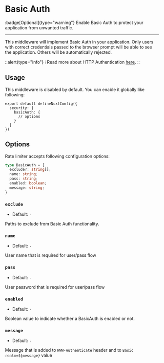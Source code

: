 # Basic Auth

:badge[Optional]{type="warning"} Enable Basic Auth to protect your application from unwanted traffic.

---

This middleware will implement Basic Auth in your application. Only users with correct credentials passed to the browser prompt will be able to see the application. Others will be automatically rejected.

::alert{type="info"}
ℹ Read more about HTTP Authentication [here](https://developer.mozilla.org/en-US/docs/Web/HTTP/Authentication#basic_authentication_scheme).
::

## Usage

This middleware is disabled by default. You can enable it globally like following:

```js{}[nuxt.config.ts]
export default defineNuxtConfig({
  security: {
    basicAuth: {
      // options
    }
  }
})
```

## Options

Rate limiter accepts following configuration options:

```ts
type BasicAuth = {
  exclude?: string[];
  name: string;
  pass: string;
  enabled: boolean;
  message: string;
}
```

### `exclude`

- Default: `-`

Paths to exclude from Basic Auth functionality.

### `name`

- Default: `-`

User name that is required for user/pass flow

### `pass`

- Default: `-`

User password that is required for user/pass flow

### `enabled`

- Default: `-`

Boolean value to indicate whether a BasicAuth is enabled or not.

### `message`

- Default: `-`

Message that is added to `WWW-Authenticate` header and to `Basic realm=${message}` value
